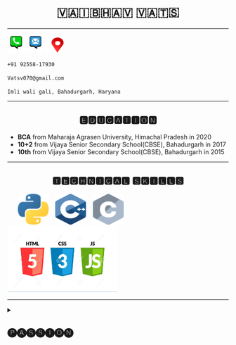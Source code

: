 <h1 align="center">🇻‌🇦‌🇮‌🇧‌🇭‌🇦‌🇻‌ 🇻‌🇦‌🇹‌🇸‌ </h1>

------------
<a href="https://wa.me/+919255817930?text=Hello+vaibhav%2C"><img src="https://raw.githubusercontent.com/vibhu004/supportingfiles/main/iconn.gif" alt="phone" height="40" width="40"></a> 
<a href="mailto:vatsv070@gmail.com"><img src="https://raw.githubusercontent.com/vibhu004/supportingfiles/main/mail.gif" alt="logo" height="40" width="40"></a> 
<a href="https://goo.gl/maps/WiXJxAVJt47DPuwR8"><img src="https://raw.githubusercontent.com/vibhu004/supportingfiles/main/map.gif" height="40" width="40"></a>

`+91 92558-17930`

`Vatsv070@gmail.com`

`Imli wali gali, Bahadurgarh, Haryana`

------------

<h2 align="center">🅴🅳🆄🅲🅰🆃🅸🅾🅽</h2>

- **BCA** from Maharaja Agrasen University, Himachal Pradesh in 2020
- **10+2** from Vijaya Senior Secondary School(CBSE), Bahadurgarh in 2017
- **10th** from Vijaya Senior Secondary School(CBSE), Bahadurgarh in 2015

------------

<h2 align="center">🆃🅴🅲🅷🅽🅸🅲🅰🅻 🆂🅺🅸🅻🅻🆂</h2>    
&nbsp;&nbsp;&nbsp;&nbsp;&nbsp;
<img src="https://raw.githubusercontent.com/vibhu004/supportingfiles/main/py.png" height="70" width="70">&nbsp;&nbsp;&nbsp;
<img src="https://raw.githubusercontent.com/vibhu004/supportingfiles/main/c%2B%2B.png" height="70" width="70">&nbsp;&nbsp;&nbsp;
<img src="https://raw.githubusercontent.com/vibhu004/supportingfiles/main/c.png" height="70" width="70"><br>
<img src="https://raw.githubusercontent.com/vibhu004/supportingfiles/main/html.jpg" height="150" width="250">

------------

<details>
<summary><h2>🅟🅐🅢🅢🅘🅞🅝</h2></summary>
<br>
<iframe
  src="https://github.com/vibhu004/keenable/blob/main/mypassion.md"
  style="width:100%; height:300px;">
</iframe>
</details>
